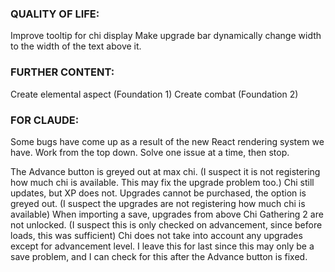 ### QUALITY OF LIFE:

Improve tooltip for chi display
Make upgrade bar dynamically change width to the width of the text above it.

### FURTHER CONTENT:

Create elemental aspect (Foundation 1)
Create combat (Foundation 2)

### FOR CLAUDE:

Some bugs have come up as a result of the new React rendering system we have. Work from the top down. Solve one issue at a time, then stop.

The Advance button is greyed out at max chi. (I suspect it is not registering how much chi is available. This may fix the upgrade problem too.)
Chi still updates, but XP does not.
Upgrades cannot be purchased, the option is greyed out. (I suspect the upgrades are not registering how much chi is available)
When importing a save, upgrades from above Chi Gathering 2 are not unlocked. (I suspect this is only checked on advancement, since before loads, this was sufficient)
Chi does not take into account any upgrades except for advancement level. I leave this for last since this may only be a save problem, and I can check for this after the Advance button is fixed.

